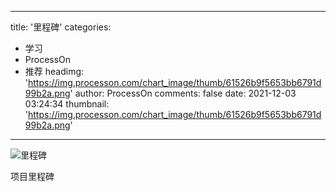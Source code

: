 
---
title: '里程碑'
categories: 
 - 学习
 - ProcessOn
 - 推荐
headimg: 'https://img.processon.com/chart_image/thumb/61526b9f5653bb6791d99b2a.png'
author: ProcessOn
comments: false
date: 2021-12-03 03:24:34
thumbnail: 'https://img.processon.com/chart_image/thumb/61526b9f5653bb6791d99b2a.png'
---

<div>   
<img class="thumb" alt="里程碑" src="https://img.processon.com/chart_image/thumb/61526b9f5653bb6791d99b2a.png" referrerpolicy="no-referrer">
<p>项目里程碑</p>  
</div>
            